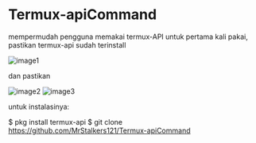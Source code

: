 # Termux-apiCommand
mempermudah pengguna memakai termux-API
untuk pertama kali pakai, pastikan termux-api sudah terinstall

![image1](https://preview.ibb.co/cPkRwo/Screenshot_2018_07_14_13_51_53_752_com_android_vending.png)

dan pastikan

![image2](https://preview.ibb.co/niVgU8/Screenshot_2018_07_12_10_47_46_599_com_miui_securitycenter.png)
![image3](https://preview.ibb.co/dat1U8/Screenshot_2018_07_12_10_47_22_693_com_google_android_packageinstaller.png)

untuk instalasinya:

$ pkg install termux-api 
$ git clone https://github.com/MrStalkers121/Termux-apiCommand
